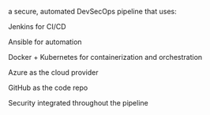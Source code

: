 a secure, automated DevSecOps pipeline that uses:

Jenkins for CI/CD

Ansible for automation

Docker + Kubernetes for containerization and orchestration

Azure as the cloud provider

GitHub as the code repo

Security integrated throughout the pipeline